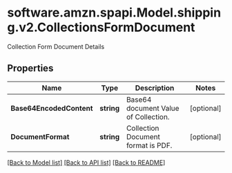 # software.amzn.spapi.Model.shipping.v2.CollectionsFormDocument
Collection Form Document Details

## Properties

Name | Type | Description | Notes
------------ | ------------- | ------------- | -------------
**Base64EncodedContent** | **string** | Base64 document Value of Collection. | [optional] 
**DocumentFormat** | **string** | Collection Document format is PDF. | [optional] 

[[Back to Model list]](../README.md#documentation-for-models) [[Back to API list]](../README.md#documentation-for-api-endpoints) [[Back to README]](../README.md)

